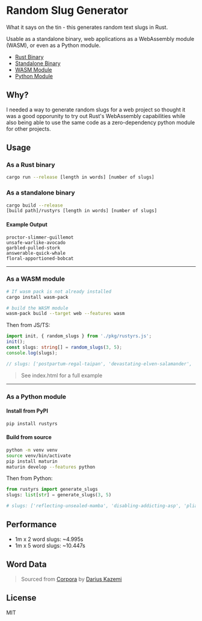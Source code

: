 # Random Slug Generator
What it says on the tin - this generates random text slugs in Rust. 

Usable as a standalone binary, web applications as a WebAssembly module (WASM), or even as a Python module.

- [Rust Binary](#as-a-rust-binary)
- [Standalone Binary](#as-a-standalone-binary)
- [WASM Module](#as-a-wasm-module)
- [Python Module](#as-a-python-module)

## Why?
I needed a way to generate random slugs for a web project so thought it was a good opporunity to try out Rust's WebAssembly capabilities while also being able to use the same code as a zero-dependency python module for other projects.

## Usage

### As a Rust binary
```bash
cargo run --release [length in words] [number of slugs]
```

### As a standalone binary
```bash
cargo build --release
[build path]/rustyrs [length in words] [number of slugs]
```

#### Example Output
```
proctor-slimmer-guillemot
unsafe-warlike-avocado
garbled-pulled-stork
answerable-quick-whale
floral-apportioned-bobcat
```
____________


### As a WASM module
```bash
# If wasm pack is not already installed
cargo install wasm-pack 

# build the WASM module
wasm-pack build --target web --features wasm
```

Then from JS/TS:
```ts
import init, { random_slugs } from './pkg/rustyrs.js';
init();
const slugs: string[] = random_slugs(3, 5);
console.log(slugs);

// slugs: ['postpartum-regal-taipan', 'devastating-elven-salamander', 'immense-ambivalent-wren', 'philosophical-bandaged-gaur', 'outlaw-noncommercial-sunfish']
```
>See index.html for a full example

____________

### As a Python module

#### Install from PyPI
```bash
pip install rustyrs
```

#### Build from source
```bash
python -m venv venv
source venv/bin/activate
pip install maturin
maturin develop --features python
```

Then from Python:
```python
from rustyrs import generate_slugs
slugs: list[str] = generate_slugs(3, 5)

# slugs: ['reflecting-unsealed-mamba', 'disabling-addicting-asp', 'pliable-begotten-barnacle', 'vaulting-telepathic-caracal', 'canonical-graven-beetle']
```

## Performance
- 1m x 2 word slugs: ~4.995s
- 1m x 5 word slugs: ~10.447s

## Word Data
> Sourced from [Corpora](https://github.com/dariusk/corpora/blob/master/data/words) by [Darius Kazemi](https://github.com/dariusk)

## License
MIT
